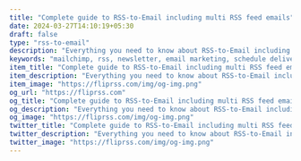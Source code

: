 ```yaml
---
title: "Complete guide to RSS-to-Email including multi RSS feed emails"
date: 2024-03-27T14:10:19+05:30
draft: false
type: "rss-to-email"
description: "Everything you need to know about RSS-to-Email including personalising content and automating more than one RSS feed in email campaigns."
keywords: "mailchimp, rss, newsletter, email marketing, schedule delivery, open rate, subscriber, engagement"
item_title: "Complete guide to RSS-to-Email including multi RSS feed emails"
item_description: "Everything you need to know about RSS-to-Email including personalising content and automating more than one RSS feed in email campaigns."
item_image: "https://fliprss.com/img/og-img.png"
og_url: "https://fliprss.com"
og_title: "Complete guide to RSS-to-Email including multi RSS feed emails"
og_description: "Everything you need to know about RSS-to-Email including personalising content and automating more than one RSS feed in email campaigns."
og_image: "https://fliprss.com/img/og-img.png"
twitter_title: "Complete guide to RSS-to-Email including multi RSS feed emails"
twitter_description: "Everything you need to know about RSS-to-Email including personalising content and automating more than one RSS feed in email campaigns."
twitter_image: "https://fliprss.com/img/og-img.png"
---
```

